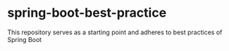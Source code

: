 # spring-boot-best-practice
This repository serves as a starting point and adheres to best practices of Spring Boot
